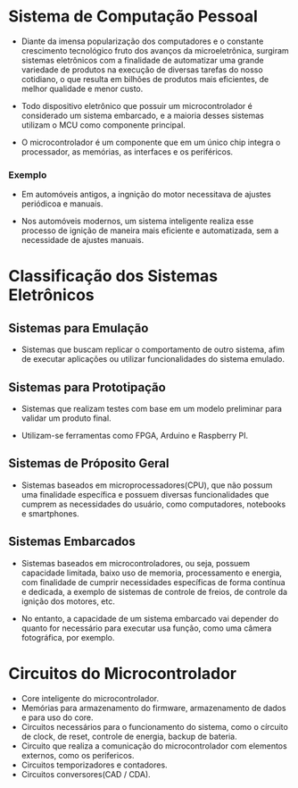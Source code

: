 # Sistema de Computação Pessoal
- Diante da imensa popularização dos computadores e o constante crescimento tecnológico fruto dos avanços da microeletrônica,
surgiram sistemas eletrônicos com a finalidade de automatizar uma grande variedade de produtos na execução de diversas tarefas
do nosso cotidiano, o que resulta em bilhões de produtos mais eficientes, de melhor qualidade e menor custo.

- Todo dispositivo eletrônico que possuir um microcontrolador é considerado um sistema embarcado, e a maioria desses sistemas
utilizam o MCU como componente principal.

- O microcontrolador é um componente que em um único chip integra o processador, as memórias, as interfaces e os periféricos.

### Exemplo

- Em automóveis antigos, a ingnição do motor necessitava de ajustes periódicoa e manuais.

- Nos automóveis modernos, um sistema inteligente realiza esse processo de ignição de maneira mais eficiente e automatizada,
sem a necessidade de ajustes manuais.

# Classificação dos Sistemas Eletrônicos

## Sistemas para Emulação

- Sistemas que buscam replicar o comportamento de outro sistema, afim de executar aplicações ou utilizar funcionalidades do sistema emulado.

## Sistemas para Prototipação

- Sistemas que realizam testes com base em um modelo preliminar para validar um produto final.

- Utilizam-se ferramentas como FPGA, Arduino e Raspberry PI.

## Sistemas de Próposito Geral

- Sistemas baseados em microprocessadores(CPU), que não possum uma finalidade específica e possuem diversas funcionalidades que cumprem as necessidades do usuário,
como computadores, notebooks e smartphones.

## Sistemas Embarcados

- Sistemas baseados em microcontroladores, ou seja, possuem capacidade limitada, baixo uso de memoria, processamento e energia,
com finalidade de cumprir necessidades específicas de forma contínua e dedicada, a exemplo de sistemas de controle de freios,
de controle da ignição dos motores, etc.

- No entanto, a capacidade de um sistema embarcado vai depender do quanto for necessário para executar usa função, como uma câmera fotográfica, por exemplo.

# Circuitos do Microcontrolador

- Core inteligente do microcontrolador.
- Memórias para armazenamento do firmware, armazenamento de dados e para uso do core.
- Circuitos necessários para o funcionamento do sistema, como o círcuito de clock, de reset, controle de energia, backup de bateria.
- Circuito que realiza a comunicação do microcontrolador com elementos externos, como os perifericos.
- Circuitos temporizadores e contadores.
- Circuitos conversores(CAD / CDA).

